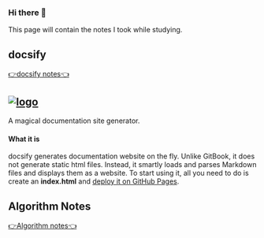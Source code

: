 ### Hi there 👋

This page will contain the notes I took while studying.

## docsify

[👉docsify notes👈](notes/docsify.md)

## [![logo](https://docsify.js.org/_media/icon.svg)](https://docsify.js.org) <!-- {docsify-ignore} -->
A magical documentation site generator.

#### What it is

docsify generates documentation website on the fly. Unlike GitBook, it does not generate static html files. Instead, it smartly loads and parses Markdown files and displays them as a website. To start using it, all you need to do is create an **index.html** and [deploy it on GitHub Pages](https://docsify.js.org/#/deploy).



## Algorithm Notes
[👉Algorithm notes👈](notes/Algorithm.md)